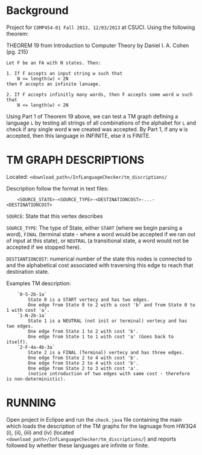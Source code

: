 
# Background 

Project for `COMP454-01 Fall 2013, 12/03/2013` at CSUCI. Using the following theorem:

THEOREM 19 from Introduction to Computer Theory by Daniel I. A. Cohen (pg. 215)

```
Let F be an FA with N states. Then:

1. If F accepts an input string w such that
    N <= length(w) < 2N
then F accepts an infinite lanuage.

2. If F accepts infinitly many words, then F accepts some word w such that
    N <= length(w) < 2N
```

Using Part 1 of Theorem 19 above, we can test a TM graph defining a language `L` by testing all strings of all combinations of the alphabet for `L` and check if any single word `W` we created was accepted. By Part 1, if any `W` is accepted, then this language in INFINITE, else it is FINITE.



# TM GRAPH DESCRIPTIONS
Located: `<download_path>/InfLanguageChecker/tm_discriptions/`
	
Description follow the format in text files: 
```
	<SOURCE_STATE>-<SOURCE_TYPE>-<DESTINATIONCOST>-...-<DESTINATIONCOST>
```	

`SOURCE`: State that this vertex describes

`SOURCE_TYPE`: The type of State, either `START` (where we begin parsing a word), `FINAL` (terminal state - where a word would be accepted if we ran out of input at this state), or `NEUTRAL` (a transitional state, a word would not be accepted if we stopped here). 

`DESTIANTIONCOST`: numerical number of the state this nodes is connected to and the alphabetical cost associated with traversing this edge to reach that destination state.

	    
Examples TM description:
```
	`0-S-2b-1a`
	    State 0 is a START vertecy and has two edges. 
	    One edge from State 0 to 2 with a cost 'b' and from State 0 to 1 with cost 'a'.
	`1-N-2b-1a`
	    State 1 is a NEUTRAL (not init or terminal) vertecy and has two edges. 
	    One edge from State 1 to 2 with cost 'b'.
	    One edge from State 1 to 1 with cost 'a' (Goes back to itself).
	`2-F-4a-4b-3a`
	    State 2 is a FINAL (Terminal) vertecy and has three edges. 
	    One edge from State 2 to 4 with cost 'b'.
	    One edge from State 2 to 4 with cost 'b'.
	    One edge from State 2 to 3 with cost 'a'. 
	    (notice introduction of two edges with same cost - therefore is non-deterministic).
```


# RUNNING

Open project in Eclipse and run the `check.java` file containing the main which loads the description of the TM graphs for the lagnuage from HW3Q4 (i), (ii), (iii) and (iv) (located `<download_path>/InfLanguageChecker/tm_discriptions/`) and reports followed by whether these languages are infinite or finite.

